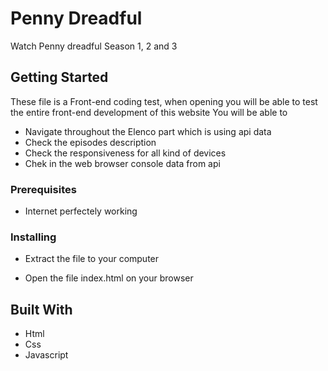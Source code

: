 # Penny Dreadful

Watch Penny dreadful Season 1, 2 and 3

## Getting Started

These file is a Front-end coding test, when opening you will be able to test the entire
front-end development of this website
You will be able to
* Navigate throughout the Elenco part which is using api data
* Check the episodes description
* Check the responsiveness for all kind of devices
* Chek in the web browser console data from api

### Prerequisites

* Internet perfectely working

### Installing

* Extract the file to your computer 

* Open the file index.html on your browser



## Built With

* Html
* Css
* Javascript
 


